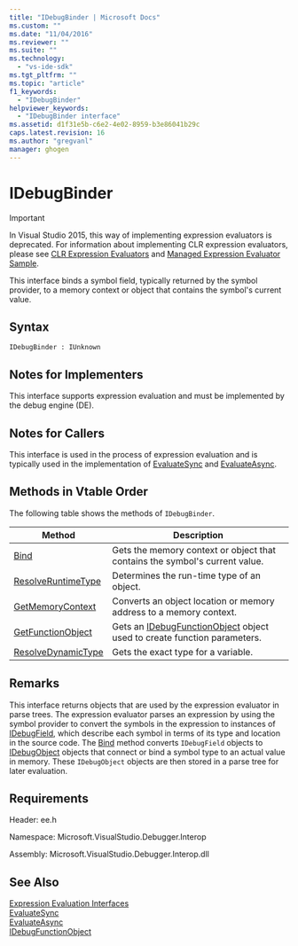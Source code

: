 ```yaml
---
title: "IDebugBinder | Microsoft Docs"
ms.custom: ""
ms.date: "11/04/2016"
ms.reviewer: ""
ms.suite: ""
ms.technology: 
  - "vs-ide-sdk"
ms.tgt_pltfrm: ""
ms.topic: "article"
f1_keywords: 
  - "IDebugBinder"
helpviewer_keywords: 
  - "IDebugBinder interface"
ms.assetid: d1f31e5b-c6e2-4e02-8959-b3e86041b29c
caps.latest.revision: 16
ms.author: "gregvanl"
manager: ghogen
---
```

# IDebugBinder
> [!IMPORTANT]
>  In Visual Studio 2015, this way of implementing expression evaluators is deprecated. For information about implementing CLR expression evaluators, please see [CLR Expression Evaluators](https://github.com/Microsoft/ConcordExtensibilitySamples/wiki/CLR-Expression-Evaluators) and [Managed Expression Evaluator Sample](https://github.com/Microsoft/ConcordExtensibilitySamples/wiki/Managed-Expression-Evaluator-Sample).  
  
 This interface binds a symbol field, typically returned by the symbol provider, to a memory context or object that contains the symbol's current value.  
  
## Syntax  
  
```  
IDebugBinder : IUnknown  
```  
  
## Notes for Implementers  
 This interface supports expression evaluation and must be implemented by the debug engine (DE).  
  
## Notes for Callers  
 This interface is used in the process of expression evaluation and is typically used in the implementation of [EvaluateSync](../../../extensibility/debugger/reference/idebugexpression2-evaluatesync.md) and [EvaluateAsync](../../../extensibility/debugger/reference/idebugexpression2-evaluateasync.md).  
  
## Methods in Vtable Order  
 The following table shows the methods of `IDebugBinder`.  
  
|Method|Description|  
|------------|-----------------|  
|[Bind](../../../extensibility/debugger/reference/idebugbinder-bind.md)|Gets the memory context or object that contains the symbol's current value.|  
|[ResolveRuntimeType](../../../extensibility/debugger/reference/idebugbinder-resolveruntimetype.md)|Determines the run-time type of an object.|  
|[GetMemoryContext](../../../extensibility/debugger/reference/idebugbinder-getmemorycontext.md)|Converts an object location or memory address to a memory context.|  
|[GetFunctionObject](../../../extensibility/debugger/reference/idebugbinder-getfunctionobject.md)|Gets an [IDebugFunctionObject](../../../extensibility/debugger/reference/idebugfunctionobject.md) object used to create function parameters.|  
|[ResolveDynamicType](../../../extensibility/debugger/reference/idebugbinder-resolvedynamictype.md)|Gets the exact type for a variable.|  
  
## Remarks  
 This interface returns objects that are used by the expression evaluator in parse trees. The expression evaluator parses an expression by using the symbol provider to convert the symbols in the expression to instances of [IDebugField](../../../extensibility/debugger/reference/idebugfield.md), which describe each symbol in terms of its type and location in the source code. The [Bind](../../../extensibility/debugger/reference/idebugbinder-bind.md) method converts `IDebugField` objects to [IDebugObject](../../../extensibility/debugger/reference/idebugobject.md) objects that connect or bind a symbol type to an actual value in memory. These `IDebugObject` objects are then stored in a parse tree for later evaluation.  
  
## Requirements  
 Header: ee.h  
  
 Namespace: Microsoft.VisualStudio.Debugger.Interop  
  
 Assembly: Microsoft.VisualStudio.Debugger.Interop.dll  
  
## See Also  
 [Expression Evaluation Interfaces](../../../extensibility/debugger/reference/expression-evaluation-interfaces.md)   
 [EvaluateSync](../../../extensibility/debugger/reference/idebugexpression2-evaluatesync.md)   
 [EvaluateAsync](../../../extensibility/debugger/reference/idebugexpression2-evaluateasync.md)   
 [IDebugFunctionObject](../../../extensibility/debugger/reference/idebugfunctionobject.md)